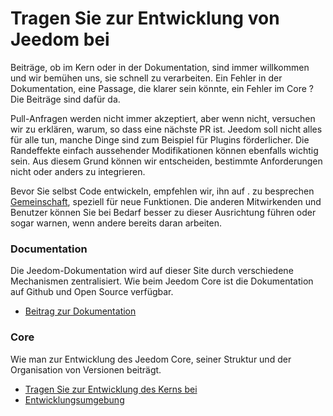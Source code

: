 # Tragen Sie zur Entwicklung von Jeedom bei

Beiträge, ob im Kern oder in der Dokumentation, sind immer willkommen und wir bemühen uns, sie schnell zu verarbeiten. Ein Fehler in der Dokumentation, eine Passage, die klarer sein könnte, ein Fehler im Core ? Die Beiträge sind dafür da.

Pull-Anfragen werden nicht immer akzeptiert, aber wenn nicht, versuchen wir zu erklären, warum, so dass eine nächste PR ist. Jeedom soll nicht alles für alle tun, manche Dinge sind zum Beispiel für Plugins förderlicher. Die Randeffekte einfach aussehender Modifikationen können ebenfalls wichtig sein. Aus diesem Grund können wir entscheiden, bestimmte Anforderungen nicht oder anders zu integrieren.

Bevor Sie selbst Code entwickeln, empfehlen wir, ihn auf . zu besprechen [Gemeinschaft](https://community.jeedom.com/), speziell für neue Funktionen. Die anderen Mitwirkenden und Benutzer können Sie bei Bedarf besser zu dieser Ausrichtung führen oder sogar warnen, wenn andere bereits daran arbeiten.

### Documentation

Die Jeedom-Dokumentation wird auf dieser Site durch verschiedene Mechanismen zentralisiert. Wie beim Jeedom Core ist die Dokumentation auf Github und Open Source verfügbar.

- [Beitrag zur Dokumentation](/de_DE/contribute/doc)

### Core

Wie man zur Entwicklung des Jeedom Core, seiner Struktur und der Organisation von Versionen beiträgt.

- [Tragen Sie zur Entwicklung des Kerns bei](/de_DE/contribute/core)
- [Entwicklungsumgebung](/de_DE/contribute/dev_env)
